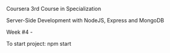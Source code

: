 Coursera 3rd Course in Specialization

Server-Side Development with NodeJS, Express and MongoDB

Week #4 - 





To start project: npm start
